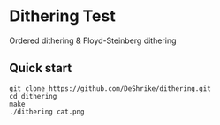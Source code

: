 # Dithering Test

Ordered dithering & Floyd-Steinberg dithering

## Quick start

```console
git clone https://github.com/DeShrike/dithering.git
cd dithering
make
./dithering cat.png
```

